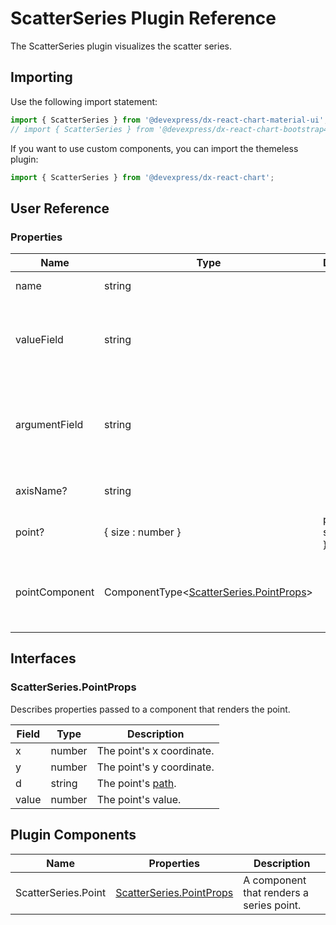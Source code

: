 # ScatterSeries Plugin Reference

The ScatterSeries plugin visualizes the scatter series.

## Importing

Use the following import statement:

```js
import { ScatterSeries } from '@devexpress/dx-react-chart-material-ui';
// import { ScatterSeries } from '@devexpress/dx-react-chart-bootstrap4';
```

If you want to use custom components, you can import the themeless plugin:

```js
import { ScatterSeries } from '@devexpress/dx-react-chart';
```

## User Reference

### Properties

Name | Type | Default | Description
-----|------|---------|------------
name | string | | A series name.
valueField | string | | The name of a data field that provides series point values.
argumentField | string | | The name of a data field that provides series point argument values.
axisName? | string | | The associated axis.
point? | { size : number } | point: { size: 7 } | Point options.
pointComponent | ComponentType&lt;[ScatterSeries.PointProps](#scatterseriespointprops)&gt; | | A component that renders a series point.

## Interfaces

### ScatterSeries.PointProps

Describes properties passed to a component that renders the point.

Field | Type | Description
------|------|------------
x | number | The point's x coordinate.
y | number | The point's y coordinate.
d | string | The point's [path](https://developer.mozilla.org/en-US/docs/Web/SVG/Attribute/d).
value | number | The point's value.

## Plugin Components

Name | Properties | Description
-----|------------|------------
ScatterSeries.Point | [ScatterSeries.PointProps](#scatterseriespointprops) | A component that renders a series point.
